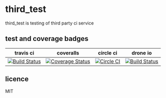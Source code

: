 # third_test

third_test is testing of third party ci service

## test and coverage badges

| travis ci | coveralls | circle ci | drone io |
|:--:|:--:|:--:|:--:|
| [![Build Status](https://travis-ci.org/178inaba/third_test.svg?branch=master)](https://travis-ci.org/178inaba/third_test) | [![Coverage Status](https://coveralls.io/repos/178inaba/third_test/badge.svg?branch=master&service=github)](https://coveralls.io/github/178inaba/third_test?branch=master) | [![Circle CI](https://circleci.com/gh/178inaba/third_test.svg?style=svg)](https://circleci.com/gh/178inaba/third_test) | [![Build Status](https://drone.io/github.com/178inaba/third_test/status.png)](https://drone.io/github.com/178inaba/third_test/latest) |

## licence

MIT
